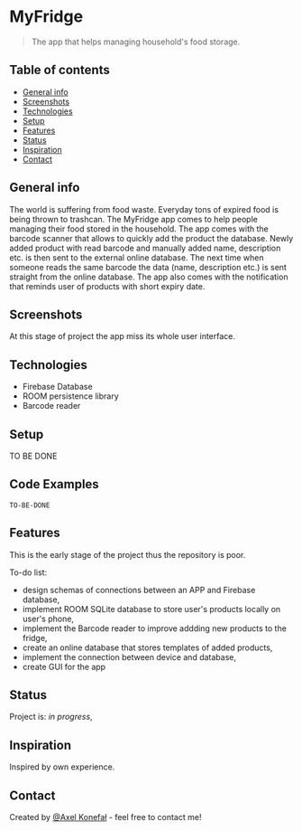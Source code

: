 # MyFridge
> The app that helps managing household's food storage.


## Table of contents
* [General info](#general-info)
* [Screenshots](#screenshots)
* [Technologies](#technologies)
* [Setup](#setup)
* [Features](#features)
* [Status](#status)
* [Inspiration](#inspiration)
* [Contact](#contact)

## General info
The world is suffering from food waste. Everyday tons of expired food is being thrown to trashcan. The MyFridge app comes to help people managing their food stored in the household. The app comes with the barcode scanner that allows to quickly add the product the database. Newly added product with read barcode and manually added name, description etc. is then sent to the external online database. The next time when someone reads the same barcode the data (name, description etc.) is sent straight from the online database. The app also comes with the notification that reminds user of products with short expiry date.  

## Screenshots
At this stage of project the app miss its whole user interface.

## Technologies
* Firebase Database
* ROOM persistence library
* Barcode reader

## Setup
TO BE DONE

## Code Examples

`TO-BE-DONE`

## Features
This is the early stage of the project thus the repository is poor. 

To-do list:
* design schemas of connections between an APP and Firebase database,
* implement ROOM SQLite database to store user's products locally on user's phone,
* implement the Barcode reader to improve addding new products to the fridge,
* create an online database that stores templates of added products,
* implement the connection between device and database,
* create GUI for the app

## Status
Project is: _in progress_, 

## Inspiration
Inspired by own experience. 

## Contact
Created by [@Axel Konefał](https://www.linkedin.com/in/axel-konefa%C5%82-3004631b8/) - feel free to contact me!

